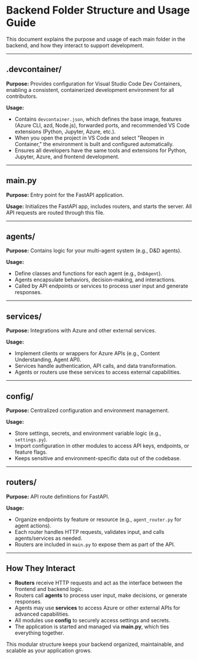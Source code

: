 # Backend Folder Structure and Usage Guide

This document explains the purpose and usage of each main folder in the backend, and how they interact to support development.

---

## .devcontainer/

**Purpose:** Provides configuration for Visual Studio Code Dev Containers, enabling a consistent, containerized development environment for all contributors.

**Usage:**

- Contains `devcontainer.json`, which defines the base image, features (Azure CLI, azd, Node.js), forwarded ports, and recommended VS Code extensions (Python, Jupyter, Azure, etc.).
- When you open the project in VS Code and select "Reopen in Container," the environment is built and configured automatically.
- Ensures all developers have the same tools and extensions for Python, Jupyter, Azure, and frontend development.

---

## main.py

**Purpose:** Entry point for the FastAPI application.

**Usage:** Initializes the FastAPI app, includes routers, and starts the server. All API requests are routed through this file.

---

## agents/

**Purpose:** Contains logic for your multi-agent system (e.g., D&D agents).

**Usage:**

- Define classes and functions for each agent (e.g., `DnDAgent`).
- Agents encapsulate behaviors, decision-making, and interactions.
- Called by API endpoints or services to process user input and generate responses.

---

## services/

**Purpose:** Integrations with Azure and other external services.

**Usage:**

- Implement clients or wrappers for Azure APIs (e.g., Content Understanding, Agent API).
- Services handle authentication, API calls, and data transformation.
- Agents or routers use these services to access external capabilities.

---

## config/

**Purpose:** Centralized configuration and environment management.

**Usage:**

- Store settings, secrets, and environment variable logic (e.g., `settings.py`).
- Import configuration in other modules to access API keys, endpoints, or feature flags.
- Keeps sensitive and environment-specific data out of the codebase.

---

## routers/

**Purpose:** API route definitions for FastAPI.

**Usage:**

- Organize endpoints by feature or resource (e.g., `agent_router.py` for agent actions).
- Each router handles HTTP requests, validates input, and calls agents/services as needed.
- Routers are included in `main.py` to expose them as part of the API.

---

## How They Interact

- **Routers** receive HTTP requests and act as the interface between the frontend and backend logic.
- Routers call **agents** to process user input, make decisions, or generate responses.
- Agents may use **services** to access Azure or other external APIs for advanced capabilities.
- All modules use **config** to securely access settings and secrets.
- The application is started and managed via **main.py**, which ties everything together.

This modular structure keeps your backend organized, maintainable, and scalable as your application grows.
